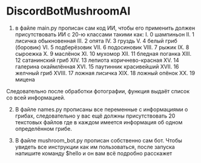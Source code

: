 # DiscordBotMushroomAI
1. в файле main.py прописан сам код ИИ, чтобы его применить должен присутствовать ИИ с 20-ю классами такими как:
    I. 0 шампиньон
    II. 1 лисичка обыкновенная
    III. 2 опята
    IV. 3 груздь
    V. 4 белый гриб (боровик)
    VI. 5 подберёзовик
    VII. 6 подосиновик
    VIII. 7 рыжик
    IX. 8 сыроежка
    X. 9 маслёнок
    XI. 10 мухомор
    XII. 11 бледная поганка
    XIII. 12 сатанинский гриб
    XIV. 13 лепиота коричнево-красная
    XV. 14 галерина окаймлённая
    XVI. 15 паутинник красивейший
    XVII. 16 желчный гриб
    XVIII. 17 ложная лисичка
    XIX. 18 ложный опёнок
    XX. 19 мицена

Следовательно после обработки фотографии, функция выдаёт список со всей информацией.

2. В файле names.py прописаны все переменные с информациями о грибах, следовательно у вас ещё должны присутствовать 20 текстовых файлов где в каждом имеется информация об одном определённом грибе.

3. В файле mushroom_bot.py прописан собственно сам бот. Чтобы увидеть все инструкции как им пользоваться, после запуска напишите команду $hello и он вам всё подробно расскажет